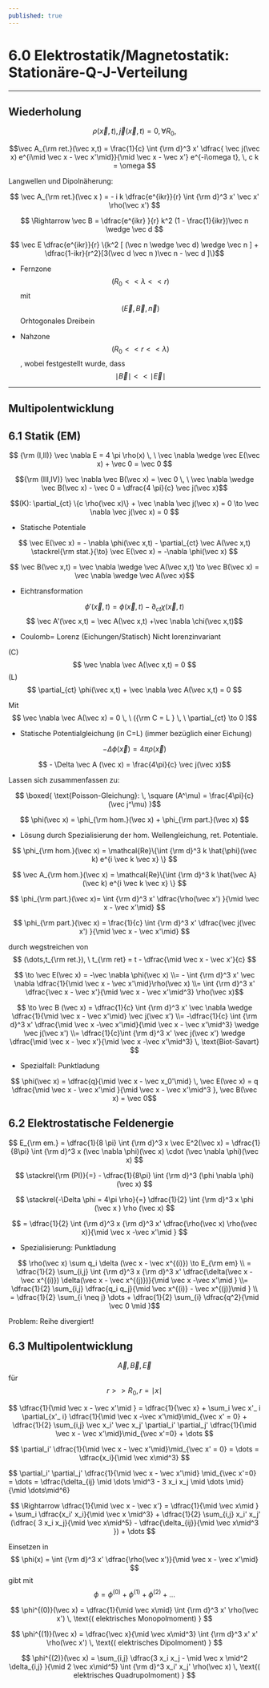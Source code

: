 ```yaml
---
published: true
---
```

# 6.0 Elektrostatik/Magnetostatik: Stationäre-Q-J-Verteilung

---
## Wiederholung

$$ \rho(\vec x,t), \vec j(\vec x,t) = 0 , \, \forall R_0, $$

$$\vec A_{\rm ret.}(\vec x,t) = \frac{1}{c} \int {\rm d}^3 x' \dfrac{ \vec j(\vec x) e^{i\mid \vec x - \vec x'\mid}}{\mid \vec x - \vec x'} e^{-i\omega t}, \, c k = \omega $$

Langwellen und Dipolnäherung:

$$ \vec A_{\rm ret.}(\vec x ) = - i k \dfrac{e^{ikr}}{r} \int {\rm d}^3 x' \vec x' \rho(\vec x') $$

$$ \Rightarrow \vec B = \dfrac{e^{ikr} }{r} k^2 (1 - \frac{1}{ikr})\vec n \wedge \vec d $$

$$ \vec E \dfrac{e^{ikr}}{r} \{k^2 [ (\vec n \wedge \vec d) \wedge \vec n ] + \dfrac{1-ikr}{r^2}[3(\vec d \vec n )\vec n - \vec d ]\}$$

- Fernzone $$ (R_0 << \lambda << r) $$ mit $$ (\vec E,\vec B,\vec n) $$ Orhtogonales Dreibein

- Nahzone $$ (R_0 << r << \lambda) $$, wobei festgestellt wurde, dass $$ \mid \vec B\mid << \mid \vec E\mid $$ 

---

## Multipolentwicklung

## 6.1 Statik (EM)

$$ {\rm (I,II)} \vec \nabla E = 4 \pi \rho(x) \, \ \vec \nabla \wedge \vec E(\vec x) + \vec 0 = \vec 0 $$

$${\rm (III,IV)} \vec \nabla \vec B(\vec x) = \vec 0 \, \ \vec \nabla \wedge \vec B(\vec x) - \vec 0 = \dfrac{4 \pi}{c} \vec j(\vec x)$$

$$(K): \partial_{ct} \{c \rho(\vec x)\} + \vec \nabla \vec j(\vec x) = 0 \to \vec \nabla \vec j(\vec x) = 0 $$

- Statische Potentiale

$$ \vec E(\vec x) =  - \nabla \phi(\vec x,t) - \partial_{ct} \vec A(\vec x,t) \stackrel{\rm stat.}{\to} \vec E(\vec x) = -\nabla \phi(\vec x) $$

$$ \vec B(\vec x,t) = \vec \nabla \wedge \vec A(\vec x,t) \to \vec B(\vec x) = \vec \nabla \wedge \vec A(\vec x)$$

- Eichtransformation

$$ \phi'(\vec x,t) = \phi(\vec x,t) - \partial_{ct} \chi(\vec x,t) $$
$$ \vec A'(\vec x,t) = \vec A(\vec x,t) +\vec \nabla \chi(\vec x,t)$$

- Coulomb= Lorenz (Eichungen/Statisch) Nicht lorenzinvariant

(C) $$ \vec \nabla \vec A(\vec x,t)  = 0 $$
(L) $$ \partial_{ct} \phi(\vec x,t) + \vec \nabla \vec A(\vec x,t) = 0 $$

Mit $$ \vec \nabla \vec A(\vec x) = 0 \, \ ({\rm C = L } \, \ \partial_{ct} \to 0 )$$

- Statische Potentialgleichung (in C=L) (immer bezüglich einer Eichung)

$$ - \Delta \phi(\vec x) = 4 \pi \rho(\vec x) $$

$$ - \Delta \vec A (\vec x) = \frac{4\pi}{c} \vec j(\vec x)$$

Lassen sich zusammenfassen zu:

$$ \boxed{ \text{Poisson-Gleichung}: \,  \square (A^\mu) = \frac{4\pi}{c} (\vec j^\mu) }$$ 

$$ \phi(\vec x) = \phi_{\rm hom.}(\vec x) + \phi_{\rm part.}(\vec x) $$

- Lösung durch Spezialisierung der hom. Wellengleichung, ret. Potentiale.

$$ \phi_{\rm hom.}(\vec x) = \mathcal{Re}\{\int {\rm d}^3 k \hat{\phi}(\vec k) e^{i \vec k \vec x} \} $$

$$ \vec A_{\rm hom.}(\vec x) = \mathcal{Re}\{\int {\rm d}^3 k \hat{\vec A}(\vec k) e^{i \vec k \vec x} \} $$

$$ \phi_{\rm part.}(\vec x)=  \int {\rm d}^3 x' \dfrac{\rho(\vec x') }{\mid \vec x - \vec x'\mid} $$

$$ \phi_{\rm part.}(\vec x) = \frac{1}{c} \int {\rm d}^3 x' \dfrac{\vec j(\vec x') }{\mid \vec x - \vec x'\mid} $$

durch wegstreichen von $$ (\dots,t_{\rm ret.}), \ t_{\rm ret} = t - \dfrac{\mid \vec x - \vec x'}{c} $$

$$ \to \vec E(\vec x) = -\vec \nabla \phi(\vec x) \\= - \int {\rm d}^3 x' \vec \nabla \dfrac{1}{\mid \vec x - \vec x'\mid}\rho(\vec x) \\= \int {\rm d}^3 x' \dfrac{\vec x - \vec x'}{\mid \vec x - \vec x'\mid^3} \rho(\vec x)$$

$$ \to \vec B (\vec x) = \dfrac{1}{c}  \int {\rm d}^3 x' \vec \nabla \wedge \dfrac{1}{\mid \vec x - \vec x'\mid} \vec j(\vec x') \\=   -\dfrac{1}{c} \int {\rm d}^3 x' \dfrac{\mid \vec x -\vec x'\mid}{\mid \vec x - \vec x'\mid^3} \wedge \vec j(\vec x') \\= \dfrac{1}{c}\int {\rm d}^3 x' \vec j(\vec x') \wedge \dfrac{\mid \vec x - \vec x'}{\mid \vec x -\vec x'\mid^3} \,  \text{Biot-Savart} $$

- Spezialfall: Punktladung

$$ \phi(\vec x) = \dfrac{q}{\mid \vec x - \vec x_0'\mid} \, \vec E(\vec x) = q \dfrac{\mid \vec x - \vec x'\mid }{\mid \vec x - \vec x'\mid^3 }, \vec B(\vec x) = \vec 0$$

## 6.2 Elektrostatische Feldenergie

$$ E_{\rm em.} = \dfrac{1}{8 \pi} \int {\rm d}^3 x \vec E^2(\vec x) = \dfrac{1}{8\pi} \int {\rm d}^3 x (\vec \nabla \phi)(\vec x) \cdot  (\vec \nabla \phi)(\vec x) $$

$$ \stackrel{\rm (PI)}{=} - \dfrac{1}{8\pi} \int {\rm d}^3 (\phi \nabla \phi)(\vec x) $$

$$ \stackrel{-\Delta \phi = 4\pi \rho}{=} \dfrac{1}{2} \int {\rm d}^3 x \phi (\vec x ) \rho (\vec x) $$

$$ = \dfrac{1}{2} \int {\rm d}^3 x {\rm d}^3 x' \dfrac{\rho(\vec x) \rho(\vec x)}{\mid \vec x -\vec x'\mid } $$

- Spezialisierung: Punktladung

$$ \rho(\vec x) \sum q_i \delta (\vec x - \vec x^{(i)}) \to E_{\rm em} \\ = \dfrac{1}{2} \sum_{i,j} \int {\rm d}^3 x {\rm d}^3 x' \dfrac{\delta(\vec x - \vec x^{(i)}) \delta(\vec x - \vec x^{(j)})}{\mid \vec x -\vec x'\mid } \\= \dfrac{1}{2} \sum_{i,j} \dfrac{q_i q_j}{\mid \vec x^{(i)} - \vec x^{(j)}\mid } \\ = \dfrac{1}{2} \sum_{i \neq j} \dots + \dfrac{1}{2} \sum_{i} \dfrac{q^2}{\mid \vec 0 \mid }$$

Problem: Reihe divergiert!

## 6.3 Multipolentwicklung

$$ \vec A, \vec B, \vec E$$ für $$ r >> R_0 , r = \mid x\mid $$

$$ \dfrac{1}{\mid \vec x - \vec x'\mid } = \dfrac{1}{\vec x} + \sum_i \vec x'_ i \partial_{x'_ i} \dfrac{1}{\mid \vec x -\vec x'\mid}\mid_{\vec x' = 0} + \dfrac{1}{2} \sum_{i,j} \vec x_i' \vec x_j' \partial_i' \partial_j' \dfrac{1}{\mid \vec x - \vec x'\mid}\mid_{\vec x'=0} + \dots $$

$$ \partial_i' \dfrac{1}{\mid \vec x - \vec x'\mid}\mid_{\vec x' = 0} = \dots = \dfrac{x_i}{\mid \vec x\mid^3} $$

$$ \partial_i' \partial_j' \dfrac{1}{\mid \vec x - \vec x'\mid} \mid_{\vec x'=0} = \dots = \dfrac{\delta_{ij} \mid \dots \mid^3 - 3 x_i x_j \mid \dots \mid}{\mid \dots\mid^6}

$$ \Rightarrow \dfrac{1}{\mid \vec x - \vec x'} = \dfrac{1}{\mid \vec x\mid } + \sum_i \dfrac{x_i' x_i}{\mid \vec x \mid^3} + \dfrac{1}{2} \sum_{i,j} x_i' x_j' (\dfrac{ 3 x_i x_j}{\mid \vec x\mid^5} - \dfrac{\delta_{ij}}{\mid \vec x\mid^3 }) + \dots $$

Einsetzen in $$ \phi(x) = \int {\rm d}^3 x' \dfrac{\rho(\vec x')}{\mid \vec x - \vec x'\mid} $$ gibt mit $$ \phi = \phi^{(0)} + \phi^{(1)} + \phi^{(2)} + \dots $$

$$ \phi^{(0)}(\vec x) = \dfrac{1}{\mid \vec x\mid} \int {\rm d}^3 x' \rho(\vec x') \, \text{( elektrisches Monopolmoment) } $$

$$ \phi^{(1)}(\vec x) = \dfrac{\vec x}{\mid \vec x\mid^3} \int {\rm d}^3 x' x' \rho(\vec x') \, \text{( elektrisches Dipolmoment) } $$

$$ \phi^{(2)}(\vec x) = \sum_{i,j} \dfrac{3 x_i x_j - \mid \vec x \mid^2 \delta_{i,j} }{\mid 2 \vec x\mid^5} \int {\rm d}^3 x_i' x_j' \rho(\vec x) \, \text{( elektrisches Quadrupolmoment) } $$

